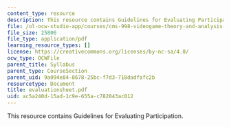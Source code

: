 ```yaml
---
content_type: resource
description: This resource contains Guidelines for Evaluating Participation.
file: /ol-ocw-studio-app/courses/cms-998-videogame-theory-and-analysis-fall-2006/ac5a240d15ad1c9e655ac782043ac012_evaluationsheet.pdf
file_size: 25806
file_type: application/pdf
learning_resource_types: []
license: https://creativecommons.org/licenses/by-nc-sa/4.0/
ocw_type: OCWFile
parent_title: Syllabus
parent_type: CourseSection
parent_uid: 9a094e84-8678-25bc-f7d3-718dadfafc2b
resourcetype: Document
title: evaluationsheet.pdf
uid: ac5a240d-15ad-1c9e-655a-c782043ac012
---
```

This resource contains Guidelines for Evaluating Participation.